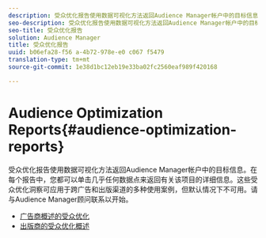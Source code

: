 ```yaml
---
description: 受众优化报告使用数据可视化方法返回Audience Manager帐户中的目标信息。在每个报告中，您都可以单击几乎任何数据点来返回有关该项目的详细信息。这些受众优化洞察可应用于跨广告和出版渠道的多种使用案例，但默认情况下不可用。请与Audience Manager顾问联系以开始。
seo-description: 受众优化报告使用数据可视化方法返回Audience Manager帐户中的目标信息。在每个报告中，您都可以单击几乎任何数据点来返回有关该项目的详细信息。这些受众优化洞察可应用于跨广告和出版渠道的多种使用案例，但默认情况下不可用。请与Audience Manager顾问联系以开始。
seo-title: 受众优化报告
solution: Audience Manager
title: 受众优化报告
uuid: b06efa28-f56 a-4b72-978e-e0 c067 f5479
translation-type: tm+mt
source-git-commit: 1e38d1bc12eb19e33ba02fc2560eaf989f420168

---
```



# Audience Optimization Reports{#audience-optimization-reports}

受众优化报告使用数据可视化方法返回Audience Manager帐户中的目标信息。在每个报告中，您都可以单击几乎任何数据点来返回有关该项目的详细信息。这些受众优化洞察可应用于跨广告和出版渠道的多种使用案例，但默认情况下不可用。请与Audience Manager顾问联系以开始。

+ [广告商概述的受众优化](aor-advertisers/aor-advertisers.md)
+ [出版商的受众优化概述](aor-publishers/aor-publishers.md)